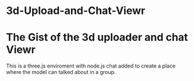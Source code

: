 3d-Upload-and-Chat-Viewr
=========================


The Gist of the 3d uploader and chat Viewr
=========================

This is a three.js enviroment with node.js chat added to create a place where the model can talked about in a group. 


